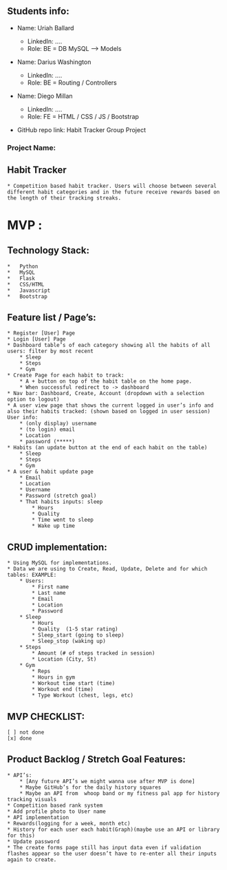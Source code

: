 ## Students info:

* Name: Uriah Ballard
   * LinkedIn: ....
   * Role: BE = DB MySQL —> Models
* Name: Darius Washington
   * LinkedIn: ....
   * Role: BE = Routing / Controllers
* Name: Diego Millan
   * LinkedIn: ....
   * Role: FE = HTML / CSS / JS / Bootstrap

* GitHub repo link: Habit Tracker Group Project

### Project Name:

## Habit Tracker
    * Competition based habit tracker. Users will choose between several different habit categories and in the future receive rewards based on the length of their tracking streaks.

# MVP :
## Technology Stack:
    *   Python
    *   MySQL
    *   Flask
    *   CSS/HTML
    *   Javascript
    *   Bootstrap

## Feature list / Page’s:
    * Register [User] Page
    * Login [User] Page
    * Dashboard table’s of each category showing all the habits of all users: filter by most recent
        * Sleep 
        * Steps
        * Gym
    * Create Page for each habit to track:
        * A + button on top of the habit table on the home page.
        * When successful redirect to -> dashboard
    * Nav bar: Dashboard, Create, Account (dropdown with a selection option to logout)
    * A user view page that shows the current logged in user’s info and also their habits tracked: (shown based on logged in user session) User info:
        * (only display) username
        * (to login) email
        * Location
        * password (*****)
    * Habits (an update button at the end of each habit on the table)
        * Sleep
        * Steps
        * Gym
    * A user & habit update page
        * Email
        * Location
        * Username
        * Password (stretch goal)
        * That habits inputs: sleep
            * Hours
            * Quality
            * Time went to sleep
            * Wake up time


## CRUD implementation:
    * Using MySQL for implementations.
    * Data we are using to Create, Read, Update, Delete and for which tables: EXAMPLE:
        * Users:
            * First name
            * Last name
            * Email
            * Location
            * Password
        * Sleep
            * Hours
            * Quality  (1-5 star rating)
            * Sleep_start (going to sleep)
            * Sleep_stop (waking up)
        * Steps
            * Amount (# of steps tracked in session)
            * Location (City, St)
        * Gym
            * Reps
            * Hours in gym
            * Workout time start (time)
            * Workout end (time)
            * Type Workout (chest, legs, etc)

## MVP CHECKLIST:
    [ ] not done
    [x] done

## Product Backlog / Stretch Goal Features:
    * API’s:
        * [Any future API’s we might wanna use after MVP is done]
        * Maybe GitHub’s for the daily history squares
        * Maybe an API from  whoop band or my fitness pal app for history tracking visuals
    * Competition based rank system
    * Add profile photo to User name
    * API implementation
    * Rewards(logging for a week, month etc)
    * History for each user each habit(Graph)(maybe use an API or library for this)
    * Update password
    * The create forms page still has input data even if validation flashes appear so the user doesn’t have to re-enter all their inputs again to create.